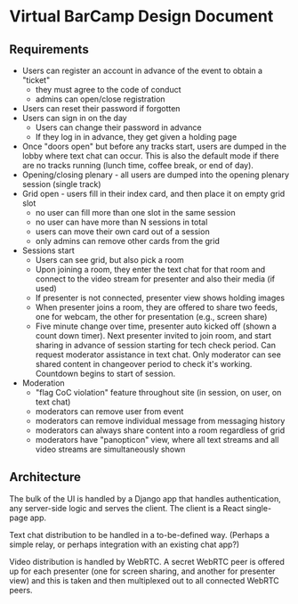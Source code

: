 # Virtual BarCamp Design Document

## Requirements

- Users can register an account in advance of the event to obtain a "ticket"
  - they must agree to the code of conduct
  - admins can open/close registration
- Users can reset their password if forgotten
- Users can sign in on the day
  - Users can change their password in advance
  - If they log in in advance, they get given a holding page
- Once "doors open" but before any tracks start, users are dumped in the
  lobby where text chat can occur. This is also the default mode if there are
  no tracks running (lunch time, coffee break, or end of day).
- Opening/closing plenary - all users are dumped into the opening plenary
  session (single track)
- Grid open - users fill in their index card, and then place it on empty
  grid slot
  - no user can fill more than one slot in the same session
  - no user can have more than N sessions in total
  - users can move their own card out of a session
  - only admins can remove other cards from the grid
- Sessions start
  - Users can see grid, but also pick a room
  - Upon joining a room, they enter the text chat for that room and connect
    to the video stream for presenter and also their media (if used)
  - If presenter is not connected, presenter view shows holding images
  - When presenter joins a room, they are offered to share two feeds, one for
    webcam, the other for presentation (e.g., screen share)
  - Five minute change over time, presenter auto kicked off (shown a count
    down timer). Next presenter invited to join room, and start sharing in
    advance of session starting for tech check period. Can request moderator
    assistance in text chat. Only moderator can see shared content in
    changeover period to check it's working. Countdown begins to start of
    session.
- Moderation
  - "flag CoC violation" feature throughout site (in session, on user, on
    text chat)
  - moderators can remove user from event
  - moderators can remove individual message from messaging history
  - moderators can always share content into a room regardless of grid
  - moderators have "panopticon" view, where all text streams and all video
    streams are simultaneously shown

## Architecture

The bulk of the UI is handled by a Django app that handles authentication,
any server-side logic and serves the client. The client is a React
single-page app.

Text chat distribution to be handled in a to-be-defined way. (Perhaps a
simple relay, or perhaps integration with an existing chat app?)

Video distribution is handled by WebRTC. A secret WebRTC peer is offered up
for each presenter (one for screen sharing, and another for presenter view)
and this is taken and then multiplexed out to all connected WebRTC peers.
